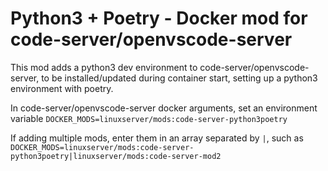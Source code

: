 # Python3 + Poetry - Docker mod for code-server/openvscode-server

This mod adds a python3 dev environment to code-server/openvscode-server, to be installed/updated during container start, setting up a python3 environment with poetry.

In code-server/openvscode-server docker arguments, set an environment variable `DOCKER_MODS=linuxserver/mods:code-server-python3poetry`

If adding multiple mods, enter them in an array separated by `|`, such as `DOCKER_MODS=linuxserver/mods:code-server-python3poetry|linuxserver/mods:code-server-mod2`